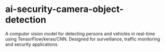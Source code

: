 # ai-security-camera-object-detection
A computer vision model for detecting persons and vehicles in real-time using TensorFlow/keras/CNN. Designed for surveillance, traffic monitoring and security applications.
